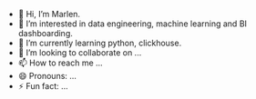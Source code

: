 - 👋 Hi, I’m Marlen.
- 👀 I’m interested in data engineering, machine learning and BI dashboarding.
- 🌱 I’m currently learning python, clickhouse.
- 💞️ I’m looking to collaborate on ...
- 📫 How to reach me ...
- 😄 Pronouns: ...
- ⚡ Fun fact: ...

<!---
MarlenKarimov/MarlenKarimov is a ✨ special ✨ repository because its `README.md` (this file) appears on your GitHub profile.
You can click the Preview link to take a look at your changes.
--->
